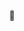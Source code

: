 <p align="center">
👋
</p>
<!--
**RodriNegron/RodriNegron** is a ✨ _special_ ✨ repository because its `README.md` (this file) appears on your GitHub profile.

Here are some ideas to get you started:

- 👯 I’m looking to collaborate on ...
- 🤔 I’m looking for help with ...
- 💬 Ask me about ...
- 📫 How to reach me: ...
- 😄 Pronouns: ...
- ⚡ Fun fact: ...
- 🔭 I’m currently working on ...
-->


  <img src="https://github.com/RodriNegron/RodriNegron/blob/main/source.gif">
</p>

- ⚡ I’m currently learning Javascript

- ⚡ En busca de aprender nuevas tecnologias de desarollo

</p>
